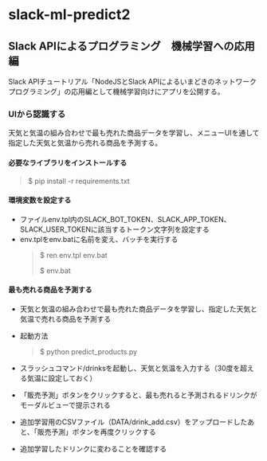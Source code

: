 # slack-ml-predict2

## Slack APIによるプログラミング　機械学習への応用編

Slack APIチュートリアル「NodeJSとSlack APIによるいまどきのネットワークプログラミング」の応用編として機械学習向けにアプリを公開する。

### UIから認識する

天気と気温の組み合わせで最も売れた商品データを学習し、メニューUIを通して指定した天気と気温から売れる商品を予測する。

#### 必要なライブラリをインストールする

>$ pip install -r requirements.txt

#### 環境変数を設定する

- ファイルenv.tpl内のSLACK_BOT_TOKEN、SLACK_APP_TOKEN、SLACK_USER_TOKENに該当するトークン文字列を設定する
- env.tplをenv.batに名前を変え、バッチを実行する
  >$ ren env.tpl env.bat
  >
  >$ env.bat

#### 最も売れる商品を予測する

- 天気と気温の組み合わせで最も売れた商品データを学習し、指定した天気と気温で売れる商品を予測する

- 起動方法
  >$ python predict_products.py

- スラッシュコマンド/drinksを起動し、天気と気温を入力する（30度を超える気温に設定しておく）
- 「販売予測」ボタンをクリックすると、最も売れると予測されるドリンクがモーダルビューで提示される
- 追加学習用のCSVファイル（DATA/drink_add.csv）をアップロードしたあと、「販売予測」ボタンを再度クリックする
- 追加学習したドリンクに変わることを確認する
